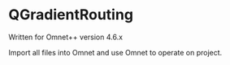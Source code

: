 # QGradientRouting

Written for Omnet++ version 4.6.x

Import all files into Omnet and use Omnet to operate on project.
